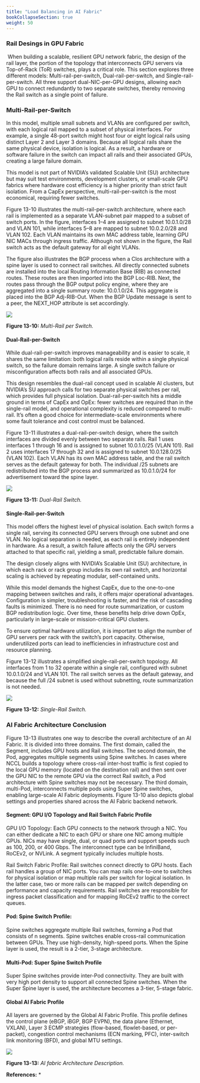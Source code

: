 ```yaml
---
title: "Load Balancing in AI Fabric"
bookCollapseSection: true
weight: 50
---
```


### Rail Desings in GPU Fabric

 When building a scalable, resilient GPU network fabric, the design of the rail layer, the portion of the topology that interconnects GPU servers via Top-of-Rack (ToR) switches, plays a critical role. This section explores three different models: Multi-rail-per-switch, Dual-rail-per-switch, and Single-rail-per-switch. All three support dual-NIC-per-GPU designs, allowing each GPU to connect redundantly to two separate switches, thereby removing the Rail switch as a single point of failure.

  

### Multi-Rail-per-Switch

In this model, multiple small subnets and VLANs are configured per switch, with each logical rail mapped to a subset of physical interfaces. For example, a single 48-port switch might host four or eight logical rails using distinct Layer 2 and Layer 3 domains. Because all logical rails share the same physical device, isolation is logical. As a result, a hardware or software failure in the switch can impact all rails and their associated GPUs, creating a large failure domain.

  

This model is not part of NVIDIA’s validated Scalable Unit (SU) architecture but may suit test environments, development clusters, or small-scale GPU fabrics where hardware cost efficiency is a higher priority than strict fault isolation. From a CapEx perspective, multi-rail-per-switch is the most economical, requiring fewer switches. 

  

Figure 13-10 illustrates the multi-rail-per-switch architecture, where each rail is implemented as a separate VLAN-subnet pair mapped to a subset of switch ports. In the figure, interfaces 1–4 are assigned to subnet 10.0.1.0/28 and VLAN 101, while interfaces 5–8 are mapped to subnet 10.0.2.0/28 and VLAN 102. Each VLAN maintains its own MAC address table, learning GPU NIC MACs through ingress traffic. Although not shown in the figure, the Rail switch acts as the default gateway for all eight VLANs.

  

The figure also illustrates the BGP process when a Clos architecture with a spine layer is used to connect rail switches. All directly connected subnets are installed into the local Routing Information Base (RIB) as connected routes. These routes are then imported into the BGP Loc-RIB. Next, the routes pass through the BGP output policy engine, where they are aggregated into a single summary route: 10.0.1.0/24. This aggregate is placed into the BGP Adj-RIB-Out. When the BGP Update message is sent to a peer, the NEXT\_HOP attribute is set accordingly.

[![](https://blogger.googleusercontent.com/img/a/AVvXsEgt5HP-lbtT7VxqTjGqASRlQmEg81yEfjE-3MGcZs-YRgO6OLY1C36N8qG3m-Q7hLPBagi9x_OKuwyP0_j6LTHY0qnYD3TLSaFKqfdRBD-jdBIU50_DAt368qhOBGFUs6G66uu6K9bw3n_FBOnDYR1kZ7P6KDOtNLd4EVBa0t-A06BFMZwmHccC31bcQUc=w640-h362)](https://blogger.googleusercontent.com/img/a/AVvXsEgt5HP-lbtT7VxqTjGqASRlQmEg81yEfjE-3MGcZs-YRgO6OLY1C36N8qG3m-Q7hLPBagi9x_OKuwyP0_j6LTHY0qnYD3TLSaFKqfdRBD-jdBIU50_DAt368qhOBGFUs6G66uu6K9bw3n_FBOnDYR1kZ7P6KDOtNLd4EVBa0t-A06BFMZwmHccC31bcQUc)

**Figure 13-10:** _Multi-Rail per Switch._

  

#### Dual-Rail-per-Switch

  

While dual-rail-per-switch improves manageability and is easier to scale, it shares the same limitation: both logical rails reside within a single physical switch, so the failure domain remains large. A single switch failure or misconfiguration affects both rails and all associated GPUs. 

  

This design resembles the dual-rail concept used in scalable AI clusters, but NVIDIA’s SU approach calls for two separate physical switches per rail, which provides full physical isolation. Dual-rail-per-switch hits a middle ground in terms of CapEx and OpEx: fewer switches are required than in the single-rail model, and operational complexity is reduced compared to multi-rail. It’s often a good choice for intermediate-scale environments where some fault tolerance and cost control must be balanced. 

  

Figure 13-11 illustrates a dual-rail-per-switch design, where the switch interfaces are divided evenly between two separate rails. Rail 1 uses interfaces 1 through 16 and is assigned to subnet 10.0.1.0/25 (VLAN 101). Rail 2 uses interfaces 17 through 32 and is assigned to subnet 10.0.128.0/25 (VLAN 102). Each VLAN has its own MAC address table, and the rail switch serves as the default gateway for both. The individual /25 subnets are redistributed into the BGP process and summarized as 10.0.1.0/24 for advertisement toward the spine layer.

  

[![](https://blogger.googleusercontent.com/img/a/AVvXsEgsbaYkM3oTqnmRJnnRrQxNgxx8pAh0d1ljz5J_ttGJuXshtEhb7iP1cZc3__oel5lX9zdNf5VEleMAVHfuhlhktUYOP0MdK1JYuvEtwG4nw7cTM773evCesjDUMp5anCRoz_O3ac4YGIy17k1rLcIgEssAAsbbjX66j_WkgedsN1l3iBL8Y0gdRISn-20=w640-h362)](https://blogger.googleusercontent.com/img/a/AVvXsEgsbaYkM3oTqnmRJnnRrQxNgxx8pAh0d1ljz5J_ttGJuXshtEhb7iP1cZc3__oel5lX9zdNf5VEleMAVHfuhlhktUYOP0MdK1JYuvEtwG4nw7cTM773evCesjDUMp5anCRoz_O3ac4YGIy17k1rLcIgEssAAsbbjX66j_WkgedsN1l3iBL8Y0gdRISn-20)

**Figure 13-11:** _Dual-Rail Switch._

  

  

#### Single-Rail-per-Switch

  

This model offers the highest level of physical isolation. Each switch forms a single rail, serving its connected GPU servers through one subnet and one VLAN. No logical separation is needed, as each rail is entirely independent in hardware. As a result, a switch failure affects only the GPU servers attached to that specific rail, yielding a small, predictable failure domain.

  

The design closely aligns with NVIDIA’s Scalable Unit (SU) architecture, in which each rack or rack group includes its own rail switch, and horizontal scaling is achieved by repeating modular, self-contained units.

  

While this model demands the highest CapEx, due to the one-to-one mapping between switches and rails, it offers major operational advantages. Configuration is simpler, troubleshooting is faster, and the risk of cascading faults is minimized. There is no need for route summarization, or custom BGP redistribution logic. Over time, these benefits help drive down OpEx, particularly in large-scale or mission-critical GPU clusters.

  

To ensure optimal hardware utilization, it is important to align the number of GPU servers per rack with the switch’s port capacity. Otherwise, underutilized ports can lead to inefficiencies in infrastructure cost and resource planning.

  

Figure 13-12 illustrates a simplified single-rail-per-switch topology. All interfaces from 1 to 32 operate within a single rail, configured with subnet 10.0.1.0/24 and VLAN 101. The rail switch serves as the default gateway, and because the full /24 subnet is used without subnetting, route summarization is not needed.

  

  

[![](https://blogger.googleusercontent.com/img/a/AVvXsEifLMfdKtnlaR9yGe193tZ430CEYQozEp4VRnuJskOya6MVW5_OUeg_tUYw3yDooInpngBZV6H4fL3tcFz-xpa-umdUSB79JYqShgjx5YO0RE8-vVX8GcBs7IM4fob9pv6KXbSlKO1LjFYuMb3HN2ipeOo_9gJmFZ8y1BZl8UEId5JPNOtAOyXq_UnTk0w=w640-h360)](https://blogger.googleusercontent.com/img/a/AVvXsEifLMfdKtnlaR9yGe193tZ430CEYQozEp4VRnuJskOya6MVW5_OUeg_tUYw3yDooInpngBZV6H4fL3tcFz-xpa-umdUSB79JYqShgjx5YO0RE8-vVX8GcBs7IM4fob9pv6KXbSlKO1LjFYuMb3HN2ipeOo_9gJmFZ8y1BZl8UEId5JPNOtAOyXq_UnTk0w)

**Figure 13-12:** _Single-Rail Switch._

  

  

### AI Fabric Architecture Conclusion

  

Figure 13-13 illustrates one way to describe the overall architecture of an AI Fabric. It is divided into three domains. The first domain, called the Segment, includes GPU hosts and Rail switches. The second domain, the Pod, aggregates multiple segments using Spine switches. In cases where NCCL builds a topology where cross-rail inter-host traffic is first copied to the local GPU memory (located on the destination rail) and then sent over the GPU NIC to the remote GPU via the correct Rail switch, a Pod architecture with Spine switches may not be necessary. The third domain, multi-Pod, interconnects multiple pods using Super Spine switches, enabling large-scale AI Fabric deployments. Figure 13-10 also depicts global settings and properties shared across the AI Fabric backend network.

  

#### Segment: GPU I/O Topology and Rail Switch Fabric Profile

  

GPU I/O Topology: Each GPU connects to the network through a NIC. You can either dedicate a NIC to each GPU or share one NIC among multiple GPUs. NICs may have single, dual, or quad ports and support speeds such as 100, 200, or 400 Gbps. The interconnect type can be InfiniBand, RoCEv2, or NVLink. A segment typically includes multiple hosts.

  

Rail Switch Fabric Profile: Rail switches connect directly to GPU hosts. Each rail handles a group of NIC ports. You can map rails one-to-one to switches for physical isolation or map multiple rails per switch for logical isolation. In the latter case, two or more rails can be mapped per switch depending on performance and capacity requirements. Rail switches are responsible for ingress packet classification and for mapping RoCEv2 traffic to the correct queues. 

  

#### Pod: Spine Switch Profile:

  

Spine switches aggregate multiple Rail switches, forming a Pod that consists of n segments. Spine switches enable cross-rail communication between GPUs. They use high-density, high-speed ports. When the Spine layer is used, the result is a 2-tier, 3-stage architecture.

  

#### Multi-Pod: Super Spine Switch Profile

  

Super Spine switches provide inter-Pod connectivity. They are built with very high port density to support all connected Spine switches. When the Super Spine layer is used, the architecture becomes a 3-tier, 5-stage fabric.

  

#### Global AI Fabric Profile

  

All layers are governed by the Global AI Fabric Profile. This profile defines the control plane (eBGP, iBGP, BGP EVPN), the data plane (Ethernet, VXLAN), Layer 3 ECMP strategies (flow-based, flowlet-based, or per-packet), congestion control mechanisms (ECN marking, PFC), inter-switch link monitoring (BFD), and global MTU settings.

  

[![](https://blogger.googleusercontent.com/img/a/AVvXsEj7_00ITgHG7QjwO09WynARjv1wY2bthWcXn1uwAi46ZeeYa9vxEx-GnNY4qTuJv4bjw_iFvRhP2CZ63cWrPRhCgoD1nkfohECdjyiVIt5wt1I55EgrSfJ-izw9Pv2tukzMTpZiuBXHJkETio5z57vxY-ghqq5YdPKriUp_bodF46Mg4Lv4BPPLYDvq6wM=w640-h362)](https://blogger.googleusercontent.com/img/a/AVvXsEj7_00ITgHG7QjwO09WynARjv1wY2bthWcXn1uwAi46ZeeYa9vxEx-GnNY4qTuJv4bjw_iFvRhP2CZ63cWrPRhCgoD1nkfohECdjyiVIt5wt1I55EgrSfJ-izw9Pv2tukzMTpZiuBXHJkETio5z57vxY-ghqq5YdPKriUp_bodF46Mg4Lv4BPPLYDvq6wM)

  

**Figure 13-13:** _AI fabric Architecture Description._

**References:**
* 
